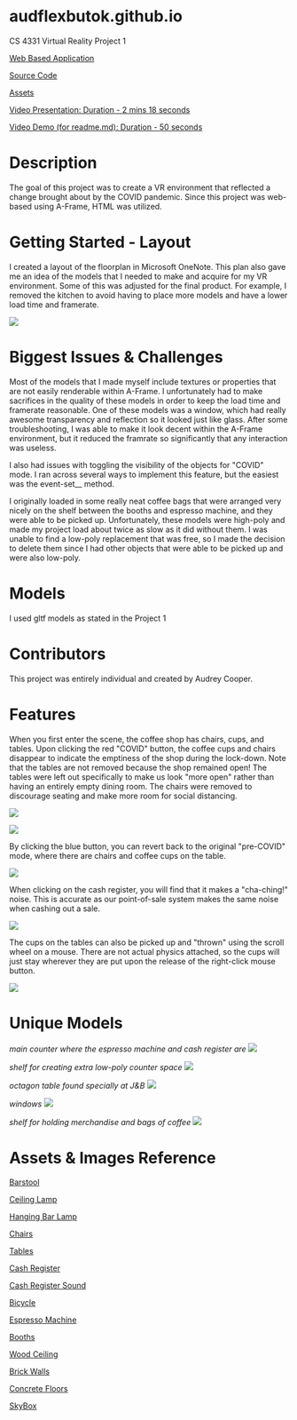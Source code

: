 # audflexbutok.github.io
CS 4331 Virtual Reality Project 1

[Web Based Application](https://audflexbutok.github.io/#)

[Source Code](https://github.com/audflexbutok/audflexbutok.github.io/blob/main/index.html)

[Assets](https://github.com/audflexbutok/audflexbutok.github.io/tree/main/assets)

[Video Presentation: Duration - 2 mins 18 seconds](https://www.youtube.com/watch?v=LPSFmtwnRBE&t)

[Video Demo (for readme.md): Duration - 50 seconds](https://www.youtube.com/watch?v=C2NTOvv4vPg)

# Description
The goal of this project was to create a VR environment that reflected a change brought about by the COVID pandemic. Since this project was web-based using A-Frame, HTML was utilized.

# Getting Started - Layout
I created a layout of the floorplan in Microsoft OneNote. This plan also gave me an idea of the models that I needed to make and acquire for my VR environment. Some of this was adjusted for the final product. For example, I removed the kitchen to avoid having to place more models and have a lower load time and framerate.

![](/images/SummaryReport/layout.png)

# Biggest Issues & Challenges 
 Most of the models that I made myself include textures or properties that are not easily renderable within A-Frame. I unfortunately had to make sacrifices in the quality of these models in order to keep the load time and framerate reasonable. One of these models was a window, which had really awesome transparency and reflection so it looked just like glass. After some troubleshooting, I was able to make it look decent within the A-Frame environment, but it reduced the framrate so significantly that any interaction was useless.
 
 I also had issues with toggling the visibility of the objects for "COVID" mode. I ran across several ways to implement this feature, but the easiest was the event-set__ method.
 
 I originally loaded in some really neat coffee bags that were arranged very nicely on the shelf between the booths and espresso machine, and they were able to be picked up. Unfortunately, these models were high-poly and made my project load about twice as slow as it did without them. I was unable to find a low-poly replacement that was free, so I made the decision to delete them since I had other objects that were able to be picked up and were also low-poly.
 
# Models
I used gltf models as stated in the Project 1 
 
# Contributors
This project was entirely individual and created by Audrey Cooper.

# Features
When you first enter the scene, the coffee shop has chairs, cups, and tables. Upon clicking the red "COVID" button, the coffee cups and chairs disappear to indicate the emptiness of the shop during the lock-down. Note that the tables are not removed because the shop remained open! The tables were left out specifically to make us look "more open" rather than having an entirely empty dining room. The chairs were removed to discourage seating and make more room for social distancing.

![](/images/SummaryReport/actions.png)

![](/images/SummaryReport/covidmode.png)

By clicking the blue button, you can revert back to the original "pre-COVID" mode, where there are chairs and coffee cups on the table.

![](/images/SummaryReport/pre-covidmode.png)

When clicking on the cash register, you will find that it makes a "cha-ching!" noise. This is accurate as our point-of-sale system makes the same noise when cashing out a sale.


![](/images/SummaryReport/counter.png)

The cups on the tables can also be picked up and "thrown" using the scroll wheel on a mouse. There are not actual physics attached, so the cups will just stay wherever they are put upon the release of the right-click mouse button.

![](/images/SummaryReport/cup.png)

# Unique Models
*main counter where the espresso machine and cash register are*
![](/images/SummaryReport/countermodel.png)

*shelf for creating extra low-poly counter space*
![](/images/SummaryReport/shelfmodel.png)

*octagon table found specially at J&B*
![](/images/SummaryReport/tablemodel.png)

*windows*
![](/images/SummaryReport/windowmodel.png)

*shelf for holding merchandise and bags of coffee*
![](/images/SummaryReport/bookshelfmodel.png)

# Assets & Images Reference
[Barstool](https://sketchfab.com/3d-models/chair-3eea733e04684fd981801a29974792fd)

[Ceiling Lamp](https://sketchfab.com/3d-models/sapphire-small-ceiling-lamp-98237-82bc5c6dd4bf49818aa7f44c505e9584)

[Hanging Bar Lamp](https://sketchfab.com/3d-models/lamp-02-lowpoly-0f5519beb6644e5ea714055382c20d5f)

[Chairs](https://sketchfab.com/3d-models/low-poly-chair-59a3a516a13f46d3be7ec7da587b4b6d)

[Tables](https://sketchfab.com/3d-models/table-01-lowpoly-pbr-texture-ebe332e891cc485eb79f15c6f49ab261)

[Cash Register](https://www.turbosquid.com/3d-models/cash-register-caja-registradora-3d-model-144079)

[Cash Register Sound](https://www.wavsource.com/sfx/sfx.htm)

[Bicycle](https://www.cgtrader.com/free-3d-models/vehicle/bicycle/bicycle--17)

[Espresso Machine](https://sketchfab.com/3d-models/commercial-coffee-machine-bab05bc7805d4b0dbc2cdcbb48441956)

[Booths](https://www.cgtrader.com/free-3d-models/interior/living-room/bench-with-raised-back)

[Wood Ceiling](https://previews.123rf.com/images/natthanim/natthanim1710/natthanim171000017/87804145-plywood-surface-in-natural-pattern-with-high-resolution-wooden-grained-texture-background-.jpg)

[Brick Walls](https://i.pinimg.com/originals/65/23/6e/65236ef31bda2d8b74096b6f7ec82f03.jpg)

[Concrete Floors](https://3.bp.blogspot.com/-QOJgDm7gIek/VhrwWRL3i_I/AAAAAAAAIZA/fASX3UgfGUM/s1600/%2528CONCRETE%2B11%2529%2Bgranite%2Bwall%2Bsmooth%2Bdirt%2Bpillar%2Btexture.jpg)

[SkyBox](https://www.flickr.com/photos/devilgorgor/50413671191/in/pool-equirectangular/)

